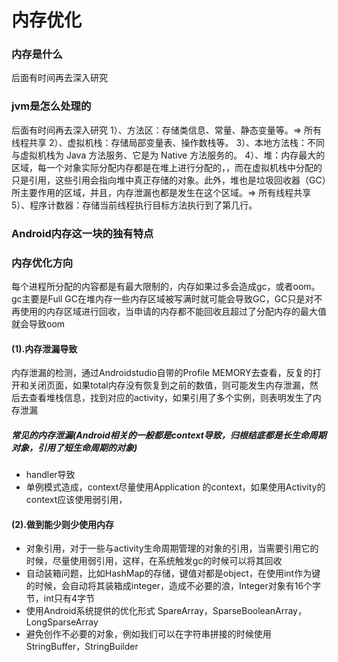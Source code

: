 # 内存优化
### 内存是什么
后面有时间再去深入研究
### jvm是怎么处理的
后面有时间再去深入研究
1）、方法区：存储类信息、常量、静态变量等。=> 所有线程共享
2）、虚拟机栈：存储局部变量表、操作数栈等。
3）、本地方法栈：不同与虚拟机栈为 Java 方法服务、它是为 Native 方法服务的。
4）、堆：内存最大的区域，每一个对象实际分配内存都是在堆上进行分配的，，而在虚拟机栈中分配的只是引用，这些引用会指向堆中真正存储的对象。此外，堆也是垃圾回收器（GC）所主要作用的区域，并且，内存泄漏也都是发生在这个区域。=> 所有线程共享
5）、程序计数器：存储当前线程执行目标方法执行到了第几行。
### Android内存这一块的独有特点
### 内存优化方向
每个进程所分配的内容都是有最大限制的，内存如果过多会造成gc，或者oom。gc主要是Full GC在堆内存一些内存区域被写满时就可能会导致GC，GC只是对不再使用的内存区域进行回收，当申请的内存都不能回收且超过了分配内存的最大值就会导致oom
#### (1).内存泄漏导致
内存泄漏的检测，通过Androidstudio自带的Profile MEMORY去查看，反复的打开和关闭页面，如果total内存没有恢复到之前的数值，则可能发生内存泄漏，然后去查看堆栈信息，找到对应的activity，如果引用了多个实例，则表明发生了内存泄漏
##### 常见的内存泄漏(Android相关的一般都是context导致，归根结底都是长生命周期对象，引用了短生命周期的对象)
* handler导致
* 单例模式造成，context尽量使用Application 的context，如果使用Activity的context应该使用弱引用， 
#### (2).做到能少则少使用内存
* 对象引用，对于一些与activity生命周期管理的对象的引用，当需要引用它的时候，尽量使用弱引用，这样，在系统触发gc的时候可以将其回收
* 自动装箱问题，比如HashMap的存储，键值对都是object，在使用int作为键的时候，会自动将其装箱成integer，造成不必要的浪，Integer对象有16个字节，int只有4字节
* 使用Android系统提供的优化形式 SpareArray，SparseBooleanArray，LongSparseArray
* 避免创作不必要的对象，例如我们可以在字符串拼接的时候使用StringBuffer，StringBuilder
